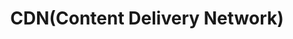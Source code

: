 ---
layout: posts_by_category
categories: cdn
title: CDN(Content Delivery Network)
permalink: /category/cdn
robots: noindex
---